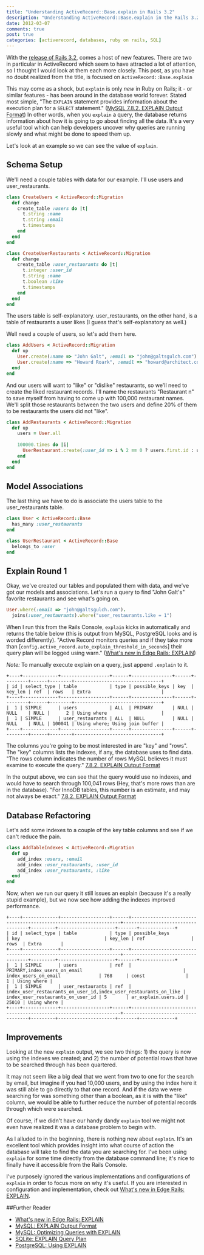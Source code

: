 ```yaml
---
title: "Understanding ActiveRecord::Base.explain in Rails 3.2"
description: "Understanding ActiveRecord::Base.explain in the Rails 3.2 release"
date: 2012-03-07
comments: true
post: true
categories: [activerecord, databases, ruby on rails, SQL]
---
```

With the [release of Rails 3.2](http://guides.rubyonrails.org/3_2_release_notes.html), comes a host of new features. There are two in particular in ActiveRecord which seem to have attracted a lot of attention, so I thought I would look at them each more closely. This post, as you have no doubt realized from the title, is focused on `ActiveRecord::Base.explain`

This may come as a shock, but `explain` is only *new* in Ruby on Rails; it - or similar features - has been around in the database world forever. Stated most simple, "The `EXPLAIN` statement provides information about the execution plan for a `SELECT` statement." ([MySQL 7.8.2. EXPLAIN Output Format](http://dev.mysql.com/doc/refman/5.6/en/explain-output.html)) In other words, when you `explain` a query, the database returns information about how it is going to go about finding all the data. It's a very useful tool which can help developers uncover why queries are running slowly and what might be done to speed them up.

Let's look at an example so we can see the value of `explain`.

## Schema Setup
We'll need a couple tables with data for our example. I'll use users and user_restaurants. 

``` ruby
class CreateUsers < ActiveRecord::Migration                                     
  def change                                                                    
    create_table :users do |t|                                                  
      t.string :name                                                            
      t.string :email                                                                
      t.timestamps                                                                  
    end                                                                         
  end                                                                           
end
```
``` ruby
class CreateUserRestaurants < ActiveRecord::Migration                       
  def change                                                                    
    create_table :user_restaurants do |t|                                  
      t.integer :user_id                                                        
      t.string :name                                                                  
      t.boolean :like                                                                 
      t.timestamps                                                              
    end                                                                         
  end                                                                           
end    
```

The users table is self-explanatory. user_restaurants, on the other hand, is a table of restaurants a user likes (I guess that's self-explanatory as well.)

Well need a couple of users, so let's add them here.

``` ruby
class AddUsers < ActiveRecord::Migration                                        
  def up                                                                        
    User.create(:name => "John Galt", :email => "john@galtsgulch.com")          
    User.create(:name => "Howard Roark", :email => "howard@architect.com")      
  end                                                               
end
```

And our users will want to "like" or "dislike" restaurants, so we'll need to create the liked restaurant records. I'll name the restaurants "Restaurant n" to save myself from having to come up with 100,000 restaurant names. We'll split those restaurants between the two users and define 20% of them to be restaurants the users did not "like".

``` ruby
class AddRestaurants < ActiveRecord::Migration                                  
  def up                                                                        
    users = User.all                                                            
                                                                                
    100000.times do |i|
      UserRestaurant.create(:user_id => i % 2 == 0 ? users.first.id : users.second.id, :name => "Restaurant #{i}", :like => i % 5 == 0 ? false : true)                
    end
  end
end 
```

## Model Associations
The last thing we have to do is associate the users table to the user_restaurants table.

``` ruby
class User < ActiveRecord::Base
  has_many :user_restaurants
end

class UserRestaurant < ActiveRecord::Base
  belongs_to :user
end
```

## Explain Round 1
Okay, we've created our tables and populated them with data, and we've got our models and associations. Let's run a query to find "John Galt's" favorite restaurants and see what's going on.

``` ruby
User.where(:email => "john@galtsgulch.com").
  joins(:user_restaurants).where("user_restaurants.like = 1")
```

When I run this from the Rails Console, `explain` kicks in automatically and returns the table below (this is output from MySQL, PostgreSQL looks and is worded differently). "Active Record monitors queries and if they take more than [`config.active_record.auto_explain_threshold_in_seconds`] their query plan will be logged using warn." ([What's new in Edge Rails: EXPLAIN](http://weblog.rubyonrails.org/2011/12/6/what-s-new-in-edge-rails-explain))

*Note:* To manually execute explain on a query, just append `.explain` to it. 

```
+----+-------------+------------------+------+---------------+------+---------+------+--------+--------------------------------+
| id | select_type | table            | type | possible_keys | key  | key_len | ref  | rows   | Extra                          |
+----+-------------+------------------+------+---------------+------+---------+------+--------+--------------------------------+
|  1 | SIMPLE      | users            | ALL  | PRIMARY       | NULL | NULL    | NULL |      2 | Using where                    |
|  1 | SIMPLE      | user_restaurants | ALL  | NULL          | NULL | NULL    | NULL | 100041 | Using where; Using join buffer |
+----+-------------+------------------+------+---------------+------+---------+------+--------+--------------------------------+
```

The columns you're going to be most interested in are "key" and "rows". The "key" columns lists the indexes, if any, the database uses to find data. "The rows column indicates the number of rows MySQL believes it must examine to execute the query." [7.8.2. EXPLAIN Output Format](http://dev.mysql.com/doc/refman/5.6/en/explain-output.html)

In the output above, we can see that the query would use no indexes, and would have to search through 100,041 rows (Hey, that's more rows than are in the database). "For InnoDB tables, this number is an estimate, and may not always be exact." [7.8.2. EXPLAIN Output Format](http://dev.mysql.com/doc/refman/5.6/en/explain-output.html)

## Database Refactoring
Let's add some indexes to a couple of the key table columns and see if we can't reduce the pain.

``` ruby
class AddTableIndexes < ActiveRecord::Migration
  def up
    add_index :users, :email
    add_index :user_restaurants, :user_id
    add_index :user_restaurants, :like
  end
end
```

Now, when we run our query it still issues an explain (because it's a really stupid example), but we now see how adding the indexes improved performance.

```
+----+-------------+------------------+------+------------------------------------------------------------------+-----------------------------------+---------+---------------------+-------+-------------+
| id | select_type | table            | type | possible_keys                                                    | key                               | key_len | ref                 | rows  | Extra       |
+----+-------------+------------------+------+------------------------------------------------------------------+-----------------------------------+---------+---------------------+-------+-------------+
|  1 | SIMPLE      | users            | ref  | PRIMARY,index_users_on_email                                     | index_users_on_email              | 768     | const               |     1 | Using where |
|  1 | SIMPLE      | user_restaurants | ref  | index_user_restaurants_on_user_id,index_user_restaurants_on_like | index_user_restaurants_on_user_id | 5       | ar_explain.users.id | 25010 | Using where |
+----+-------------+------------------+------+------------------------------------------------------------------+-----------------------------------+---------+---------------------+-------+-------------+
```

## Improvements
Looking at the new `explain` output, we see two things: 1) the query is now using the indexes we created; and 2) the number of potential rows that have to be searched through has been quartered.

It may not seem like a big deal that we went from two to one for the search by email, but imagine if you had 10,000 users, and by using the index here it was still able to go directly to that one record. And if the data we were searching for was something other than a boolean, as it is with the "like" column, we would be able to further reduce the number of potential records through which were searched.

Of course, if we didn't have our handy dandy `explain` tool we might not even have realized it was a database problem to begin with.

As I alluded to in the beginning, there is nothing new about `explain`. It's an excellent tool which provides insight into what course of action the database will take to find the data you are searching for. I've been using `explain` for some time directly from the database command line; it's nice to finally have it accessible from the Rails Console.

I've purposely ignored the various implementations and configurations of `explain` in order to focus more on why it's useful. If you are interested in configuration and implementation, check out [What's new in Edge Rails: EXPLAIN](http://weblog.rubyonrails.org/2011/12/6/what-s-new-in-edge-rails-explain).

##Further Reader
* [What's new in Edge Rails: EXPLAIN](http://weblog.rubyonrails.org/2011/12/6/what-s-new-in-edge-rails-explain)
* [MySQL: EXPLAIN Output Format](http://dev.mysql.com/doc/refman/5.6/en/explain-output.html)
* [MySQL: Optimizing Queries with EXPLAIN](http://dev.mysql.com/doc/refman/5.1/en/using-explain.html)
* [SQLite: EXPLAIN Query Plan](http://www.sqlite.org/eqp.html)
* [PostgreSQL: Using EXPLAIN](http://www.postgresql.org/docs/current/static/using-explain.html)

